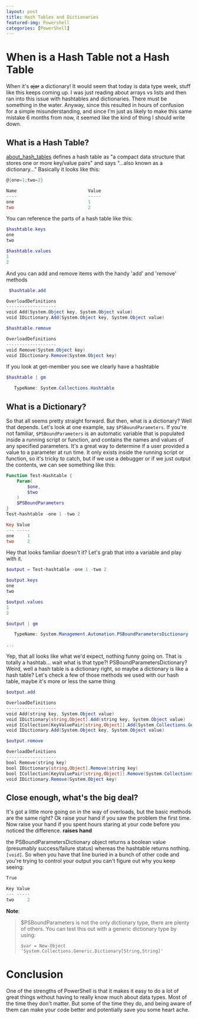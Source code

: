 ```yaml
---
layout: post
title: Hash Tables and Dictionaries
featured-img: Powershell
categories: [PowerShell]
---
```


# When is a Hash Table not a Hash Table

When it's ~~ajar~~ a dictionary!  It would seem that today is data type week, stuff like this keeps coming up.  I was just reading about arrays vs lists and then ran into this issue with hashtables and dictionaries.  There must be something in the water.  Anyway, since this resulted in hours of confusion for a simple misunderstanding, and since I'm just as likely to make this same mistake 6 months from now, it seemed like the kind of thing I should write down.

## What is a Hash Table?

[about_hash_tables](https://docs.microsoft.com/en-us/powershell/module/microsoft.powershell.core/about/about_hash_tables?view=powershell-6) defines a hash table as "a compact data structure that stores one or more key/value pairs" and says "...also known as a dictionary..."  Basically it looks like this:

```Powershell
@{one=1;two=2}

Name                           Value
----                           -----
one                            1
two                            2

```
You can reference the parts of a hash table like this:

```Powershell
$hashtable.keys
one
two

$hashtable.values
1
2
```

And you can add and remove items with the handy 'add' and 'remove' methods

```powershell
 $hashtable.add

OverloadDefinitions
-------------------
void Add(System.Object key, System.Object value)
void IDictionary.Add(System.Object key, System.Object value)

$hashtable.remove

OverloadDefinitions
-------------------
void Remove(System.Object key)
void IDictionary.Remove(System.Object key)
```

If you look at get-member you see we clearly have a hashtable

```powershell
$hashtable | gm

   TypeName: System.Collections.Hashtable
```

## What is a Dictionary?

So that all seems pretty straight forward.  But then, what is a dictionary?  Well that depends.  Let's look at one example, say `$PSBoundParameters`.  If you're not familiar, `$PSBoundParameters` is an automatic variable that is populated inside a running script or function, and contains the names and values of any specified parameters.  It's a great way to determine if a user provided a value to a parameter at run time.  It only exists inside the running script or function, so it's tricky to catch, but if we use a debugger or if we just output the contents, we can see something like this:

```Powershell
Function Test-Hashtable {
    Param(
        $one,
        $two
    )
    $PSBoundParameters
}
Test-hashtable -one 1 -two 2

Key Value
--- -----
one     1
two     2

```
Hey that looks familiar doesn't it? Let's grab that into a variable and play with it.

```Powershell
$output = Test-hashtable -one 1 -two 2

$output.keys
one
two

$output.values
1
2

$output | gm

   TypeName: System.Management.Automation.PSBoundParametersDictionary

...
```

Yep, that all looks like what we'd expect, nothing funny going on.  That is totally a hashtab... wait what is that type?!  PSBoundParametersDictionary?  Weird, well a hash table is a dictionary right, so maybe a dictionary is like a hash table?  Let's check a few of those methods we used with our hash table, maybe it's more or less the same thing

```Powershell
$output.add

OverloadDefinitions
-------------------
void Add(string key, System.Object value)
void IDictionary[string,Object].Add(string key, System.Object value)
void ICollection[KeyValuePair[string,Object]].Add(System.Collections.Generic.KeyValuePair[string,System.Object] item)
void IDictionary.Add(System.Object key, System.Object value)

$output.remove

OverloadDefinitions
-------------------
bool Remove(string key)
bool IDictionary[string,Object].Remove(string key)
bool ICollection[KeyValuePair[string,Object]].Remove(System.Collections.Generic.KeyValuePair[string,System.Object] item)
void IDictionary.Remove(System.Object key)
```

## Close enough, what's the big deal?

It's got a little more going on in the way of overloads, but the basic methods are the same right?  Ok raise your hand if you saw the problem the first time.  Now raise your hand if you spent hours staring at your code before you noticed the difference.  **raises hand**

the PSBoundParametersDictionary object returns a boolean value (presumably success/failure status) whereas the hashtable returns nothing. `[void]`. So when you have that line buried in a bunch of other code and you're trying to control your output you can't figure out why you keep seeing:

```Powershell
True

Key Value
--- -----
two     2
```

__Note__:
> $PSBoundParameters is not the only dictionary type, there are plenty of others.  You can test this out with a generic dictionary type by using:
>
> ```$var = New-Object 'System.Collections.Generic.Dictionary[String,String]'```

# Conclusion

One of the strengths of PowerShell is that it makes it easy to do a lot of great things without having to really know much about data types.  Most of the time they don't matter.  But some of the time they do, and being aware of them can make your code better and potentially save you some heart ache.
